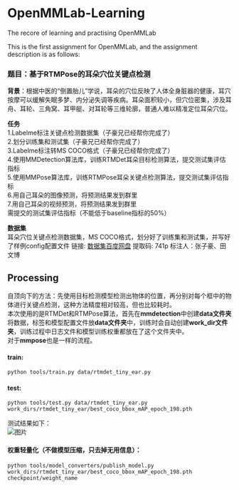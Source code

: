 # OpenMMLab-Learning
The recore of learning and practising OpenMMLab

This is the first assignment for OpenMMLab, and the assignment description is as follows:
### 题目：基于RTMPose的耳朵穴位关键点检测  

**背景**：根据中医的“倒置胎儿”学说，耳朵的穴位反映了人体全身脏器的健康，耳穴按摩可以缓解失眠多梦、内分泌失调等疾病。耳朵面积较小，但穴位密集，涉及耳舟、耳轮、三角窝、耳甲艇、对耳轮等三维轮廓，普通人难以精准定位耳朵穴位。  

**任务**  
1.Labelme标注关键点检测数据集（子豪兄已经帮你完成了）  
2.划分训练集和测试集（子豪兄已经帮你完成了）  
3.Labelme标注转MS COCO格式（子豪兄已经帮你完成了）  
4.使用MMDetection算法库，训练RTMDet耳朵目标检测算法，提交测试集评估指标  
5.使用MMPose算法库，训练RTMPose耳朵关键点检测算法，提交测试集评估指标  
6.用自己耳朵的图像预测，将预测结果发到群里  
7.用自己耳朵的视频预测，将预测结果发到群里  
需提交的测试集评估指标（不能低于baseline指标的50%）  

**数据集**  
耳朵穴位关键点检测数据集，MS COCO格式，划分好了训练集和测试集，并写好了样例config配置文件
链接: [数据集百度网盘](https://pan.baidu.com/s/1swTLpArj7XEDXW4d0lo7Mg) 提取码: 741p
标注人：张子豪、田文博

## Processing  
自顶向下的方法：先使用目标检测模型检测出物体的位置，再分别对每个框中的物体进行关键点检测，这种方法精度相对较高，但也比较耗时。    
本次使用的是RTMDet和RTMPose算法，首先在**mmdetection**中创建**data文件夹**将数据，标签和模型配置文件放**data文件夹**中，训练时会自动创建**work_dir文件夹**，训练过程中日志文件和模型训练权重都放在了这个文件夹中。  
对于**mmpose**也是一样的流程。  
#### train:
~~~
python tools/train.py data/rtmdet_tiny_ear.py 
~~~
#### test:  
~~~
python tools/test.py data/rtmdet_tiny_ear.py work_dirs/rtmdet_tiny_ear/best_coco_bbox_mAP_epoch_198.pth 
~~~
测试结果如下：  
![图片](/home/duxing/图片/test.png "测试集结果")
#### 权重轻量化（不做模型压缩，只去掉无用信息）：  
~~~
python tools/model_converters/publish_model.py work_dirs/rtmdet_tiny_ear/best_coco_bbox_mAP_epoch_198.pth checkpoint/weight_name
~~~

